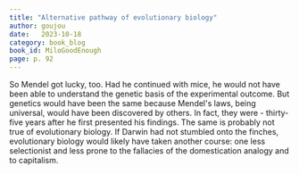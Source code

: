 ```yaml
---
title: "Alternative pathway of evolutionary biology"
author: goujou
date:   2023-10-18
category: book_blog
book_id: MiloGoodEnough
page: p. 92
---
```

So Mendel got lucky, too.
Had he continued with mice, he would not have been able to understand the genetic basis of the experimental outcome.
But genetics would have been the same because Mendel's laws, being universal, would have been discovered by others.
In fact, they were - thirty-five years after he first presented his findings.
The same is probably not true of evolutionary biology.
If Darwin had not stumbled onto the finches, evolutionary biology would likely have taken another course: one less selectionist and less prone to the fallacies of the domestication analogy and to capitalism.
